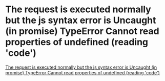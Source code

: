 # The request is executed normally but the js syntax error is Uncaught (in promise) TypeError Cannot read properties of undefined (reading 'code')
[The request is executed normally but the js syntax error is Uncaught (in promise) TypeError Cannot read properties of undefined (reading 'code')](https://aiwithcloud.com/2022/09/19/the_request_is_executed_normally_but_the_js_syntax_error_is_uncaught_in_promise_typeerror_cannot_read_properties_of_undefined_reading_code/)